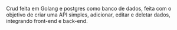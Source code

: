 Crud feita em Golang e postgres como banco de dados, feita com o objetivo de criar uma API simples, adicionar, editar e deletar dados, integrando front-end e back-end.
